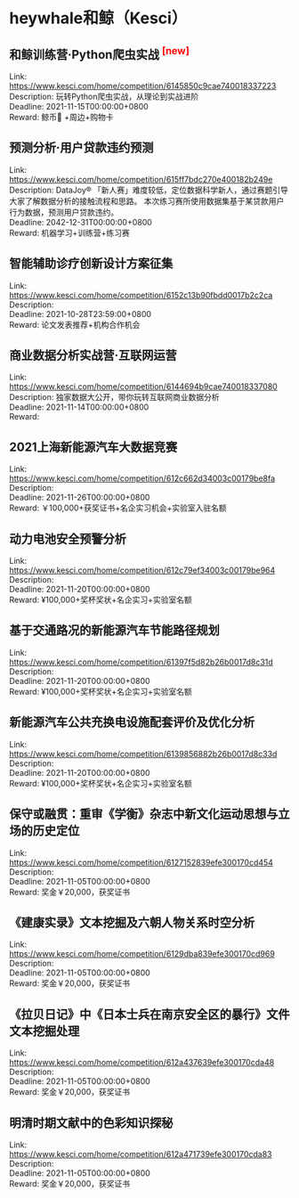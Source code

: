 # heywhale和鲸（Kesci）



## 和鲸训练营·Python爬虫实战 <sup style="color:red">[new]<sup>  

Link: https://www.kesci.com/home/competition/6145850c9cae740018337223  
Description: 玩转Python爬虫实战，从理论到实战进阶  
Deadline: 2021-11-15T00:00:00+0800  
Reward: 鲸币🐳 +周边+购物卡  


## 预测分析·用户贷款违约预测

Link: https://www.kesci.com/home/competition/615ff7bdc270e400182b249e  
Description: DataJoy® 「新人赛」难度较低，定位数据科学新人，通过赛题引导大家了解数据分析的接触流程和思路。
本次练习赛所使用数据集基于某贷款用户行为数据，预测用户贷款违约。  
Deadline: 2042-12-31T00:00:00+0800  
Reward: 机器学习+训练营+练习赛  


## 智能辅助诊疗创新设计方案征集

Link: https://www.kesci.com/home/competition/6152c13b90fbdd0017b2c2ca  
Description:   
Deadline: 2021-10-28T23:59:00+0800  
Reward: 论文发表推荐+机构合作机会  


## 商业数据分析实战营·互联网运营

Link: https://www.kesci.com/home/competition/6144694b9cae740018337080  
Description: 独家数据大公开，带你玩转互联网商业数据分析  
Deadline: 2021-11-14T00:00:00+0800  
Reward:   


## 2021上海新能源汽车大数据竞赛

Link: https://www.kesci.com/home/competition/612c662d34003c00179be8fa  
Description:   
Deadline: 2021-11-26T00:00:00+0800  
Reward: ￥100,000+获奖证书+名企实习机会+实验室入驻名额  


## 动力电池安全预警分析

Link: https://www.kesci.com/home/competition/612c79ef34003c00179be964  
Description:   
Deadline: 2021-11-20T00:00:00+0800  
Reward: ¥100,000+奖杯奖状+名企实习+实验室名额  


## 基于交通路况的新能源汽车节能路径规划

Link: https://www.kesci.com/home/competition/61397f5d82b26b0017d8c31d  
Description:   
Deadline: 2021-11-20T00:00:00+0800  
Reward: ¥100,000+奖杯奖状+名企实习+实验室名额  


## 新能源汽车公共充换电设施配套评价及优化分析

Link: https://www.kesci.com/home/competition/6139856882b26b0017d8c33d  
Description:   
Deadline: 2021-11-20T00:00:00+0800  
Reward: ¥100,000+奖杯奖状+名企实习+实验室名额  


## 保守或融贯：重审《学衡》杂志中新文化运动思想与立场的历史定位

Link: https://www.kesci.com/home/competition/6127152839efe300170cd454  
Description:   
Deadline: 2021-11-05T00:00:00+0800  
Reward: 奖金￥20,000，获奖证书  


## 《建康实录》文本挖掘及六朝人物关系时空分析

Link: https://www.kesci.com/home/competition/6129dba839efe300170cd969  
Description:   
Deadline: 2021-11-05T00:00:00+0800  
Reward: 奖金￥20,000，获奖证书  


## 《拉贝日记》中《日本士兵在南京安全区的暴行》文件文本挖掘处理

Link: https://www.kesci.com/home/competition/612a437639efe300170cda48  
Description:   
Deadline: 2021-11-05T00:00:00+0800  
Reward: 奖金￥20,000，获奖证书  


## 明清时期文献中的色彩知识探秘

Link: https://www.kesci.com/home/competition/612a471739efe300170cda83  
Description:   
Deadline: 2021-11-05T00:00:00+0800  
Reward: 奖金￥20,000，获奖证书  

